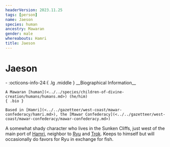 ```yaml
---
headerVersion: 2023.11.25
tags: [person]
name: Jaeson
species: human
ancestry: Mawaran
gender: male
whereabouts: Hamri
title: Jaeson
---
```

# Jaeson
<div class="grid cards ext-narrow-margin ext-one-column" markdown>
- :octicons-info-24:{ .lg .middle } __Biographical Information__

    A Mawaran [human](<../../species/children-of-divine-creation/humans/humans.md>) (he/him)  
    { .bio }

    Based in [Hamri](<../../gazetteer/west-coast/mawar-confederacy/hamri.md>), the [Mawar Confederacy](<../../gazetteer/west-coast/mawar-confederacy/mawar-confederacy.md>)
</div>


A somewhat shady character who lives in the Sunken Cliffs, just west of the main port of [Hamri](<../../gazetteer/west-coast/mawar-confederacy/hamri.md>), neighbor to [Ryu](<../pcs/mawar-confederacy/ryu.md>) and [Trok](<../pcs/mawar-confederacy/trok.md>). Keeps to himself but will occasionally do favors for Ryu in exchange for fish.